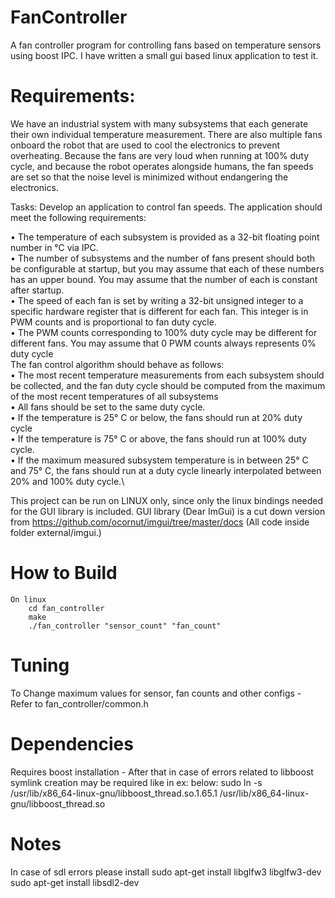 # FanController
A fan controller program for controlling fans based on temperature sensors using boost IPC. I have written a small gui based linux application to test it.

# Requirements:
We have an industrial system with many subsystems that each generate their own individual temperature measurement.
There are also multiple fans onboard the robot that are used to cool the electronics to prevent overheating.
Because the fans are very loud when running at 100% duty cycle, and because the robot operates alongside
humans, the fan speeds are set so that the noise level is minimized without endangering the electronics.

Tasks:
Develop an application to control fan speeds. The application should meet the following
requirements:

• The temperature of each subsystem is provided as a 32-bit floating point number in °C via IPC.\
• The number of subsystems and the number of fans present should both be configurable at startup, but you
may assume that each of these numbers has an upper bound. You may assume that the number of each
is constant after startup.\
• The speed of each fan is set by writing a 32-bit unsigned integer to a specific hardware register that is
different for each fan. This integer is in PWM counts and is proportional to fan duty cycle.\
• The PWM counts corresponding to 100% duty cycle may be different for different fans. You may assume
that 0 PWM counts always represents 0% duty cycle\
The fan control algorithm should behave as follows:\
• The most recent temperature measurements from each subsystem should be collected, and the fan duty
cycle should be computed from the maximum of the most recent temperatures of all subsystems\
• All fans should be set to the same duty cycle.\
• If the temperature is 25° C or below, the fans should run at 20% duty cycle\
• If the temperature is 75° C or above, the fans should run at 100% duty cycle.\
• If the maximum measured subsystem temperature is in between 25° C and 75° C, the fans should run at a
duty cycle linearly interpolated between 20% and 100% duty cycle.\


This project can be run on LINUX only, since only the linux bindings needed for the GUI library is included.
GUI library (Dear ImGui) is a cut down version from https://github.com/ocornut/imgui/tree/master/docs (All code inside folder external/imgui.)


# How to Build

    On linux
        cd fan_controller
        make
        ./fan_controller "sensor_count" "fan_count"

# Tuning 
To Change maximum values for sensor, fan counts and other configs - Refer to fan_controller/common.h

# Dependencies 
Requires boost installation - After that in case of errors related to libboost symlink creation may be required like in ex: below:
    sudo ln -s /usr/lib/x86_64-linux-gnu/libboost_thread.so.1.65.1 /usr/lib/x86_64-linux-gnu/libboost_thread.so

# Notes
In case of sdl errors please install
    sudo apt-get install libglfw3 libglfw3-dev
    sudo apt-get install libsdl2-dev
